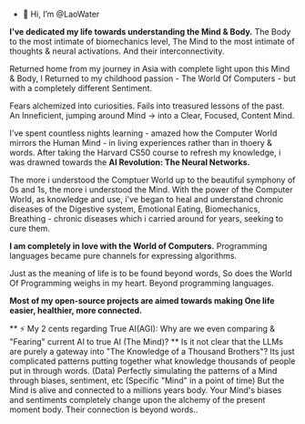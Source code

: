 - 👋 Hi, I’m @LaoWater

**I've dedicated my life towards understanding the Mind & Body.**
The Body to the most intimate of biomechanics level,
The Mind to the most intimate of thoughts & neural activations.
And their interconnectivity.

Returned home from my journey in Asia with complete light upon this Mind & Body, 
I Returned to my childhood passion - The World Of Computers - but with a completely different Sentiment.

Fears alchemized into curiosities.
Fails into treasured lessons of the past.
An Inneficient, jumping around Mind -> into a Clear, Focused, Content Mind.

I've spent countless nights learning - amazed how the Computer World mirrors the Human Mind - in living experiences rather than in thoery & words.
After taking the Harvard CS50 course to refresh my knowledge, i was drawned towards the **AI Revolution: The Neural Networks.**

The more i understood the Comptuer World up to the beautiful symphony of 0s and 1s, the more i understood the Mind.
With the power of the Computer World, as knowledge and use, 
i've began to heal and understand chronic diseases of the Digestive system, Emotional Eating, Biomechanics, Breathing - chronic diseases which i carried around for years, seeking to cure them.

**I am completely in love with the World of Computers.**
Programming languages became pure channels for expressing algorithms.

Just as the meaning of life is to be found beyond words,
So does the World Of Programming weighs in my heart.
Beyond programming languages.

**Most of my open-source projects are aimed towards making One life easier, healthier, more connected.**

** ⚡ My 2 cents regarding True AI(AGI): Why are we even comparing & "Fearing" current AI to true AI (The Mind)? **
Is it not clear that the LLMs are purely a gateway into "The Knowledge of a Thousand Brothers"?
Its just complicated patterns putting together what knowledge thousands of people put in through words. (Data)
Perfectly simulating the patterns of a Mind through biases, sentiment, etc (Specific "Mind" in a point of time)
But the Mind is alive and connected to a millions years body.
Your Mind's biases and sentiments completely change upon the alchemy of the present moment body.
Their connection is beyond words..


<!---
LaoWater/LaoWater is a ✨ special ✨ repository because its `README.md` (this file) appears on your GitHub profile.
You can click the Preview link to take a look at your changes.
--->
